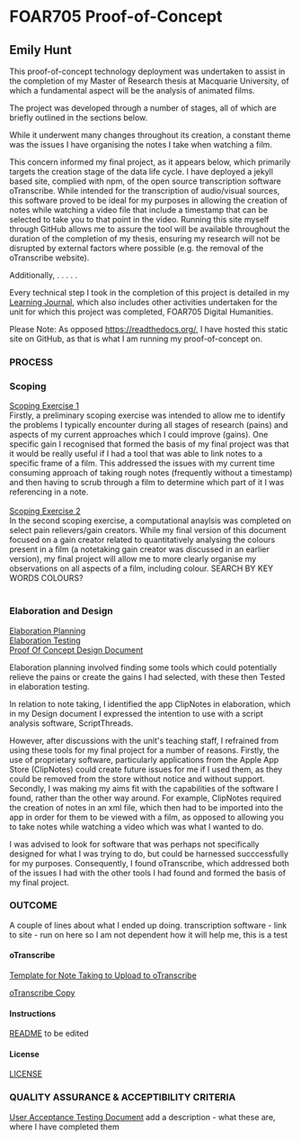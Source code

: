 # FOAR705 Proof-of-Concept
## Emily Hunt

This proof-of-concept technology deployment was undertaken to assist in the completion of my Master of Research thesis at Macquarie University, of which a fundamental aspect will be the analysis of animated films.

The project was developed through a number of stages, all of which are briefly outlined in the sections below.

While it underwent many changes throughout its creation, a constant theme was the issues I have organising the notes I take when watching a film.

This concern informed my final project, as it appears below, which primarily targets the creation stage of the data life cycle. I have deployed a jekyll based site, complied with npm, of the open source transcription software oTranscribe. While intended for the transcription of audio/visual sources, this software proved to be ideal for my purposes in allowing the creation of notes while watching a video file that include a timestamp that can be selected to take you to that point in the video. Running this site myself through GitHub allows me to assure the tool will be available throughout the duration of the completion of my thesis, ensuring my research will not be disrupted by external factors where possible (e.g. the removal of the oTranscribe website).

Additionally,  . . . . .

Every technical step I took in the completion of this project is detailed in my [Learning Journal](https://github.com/MQ-FOAR705/Hunt-Learning-Journal/tree/850c1b6e3e7da90878e6e5c957679a0df5459534), which also includes other activities undertaken for the unit for which this project was completed, FOAR705 Digital Humanities.


Please Note: As opposed https://readthedocs.org/, I have hosted this static site on GitHub, as that is what I am running my proof-of-concept on.

### PROCESS

### Scoping
[Scoping Exercise 1](https://github.com/MQ-FOAR705/Hunt-Exercises/blob/master/Hunt-Scoping%20Exercise.pdf)
<br />
Firstly, a preliminary scoping exercise was intended to allow me to identify the problems I typically encounter during all stages of research (pains) and aspects of my current approaches which I could improve (gains). One specific gain I recognised that formed the basis of my final project was that it would be really useful if I had a tool that was able to link notes to a specific frame of a film. This addressed the issues with my current time consuming approach of taking rough notes (frequently without a timestamp) and then having to scrub through a film to determine which part of it I was referencing in a note.
<br />
<br />
[Scoping Exercise 2](https://github.com/MQ-FOAR705/Hunt_Scoping_2_Computational_Analysis/tree/d31da158e86a974e494cdc4516c974fbd745eae4)
<br />
In the second scoping exercise, a computational anaylsis was completed on select pain relievers/gain creators. While my final version of this document focused on a gain creator related to quantitatively analysing the colours present in a film (a notetaking gain creator was discussed in an earlier version), my final project will allow me to more clearly organise my observations on all aspects of a film, including colour.
SEARCH BY KEY WORDS COLOURS? 
<br />
<br />

### Elaboration and Design
[Elaboration Planning](https://github.com/MQ-FOAR705/Hunt_Elaboration_1_Planning/tree/d4199f3bb947796168a9ffd85e2ab1cd65c21b86)
<br />
[Elaboration Testing](https://github.com/MQ-FOAR705/Hunt_Elaboration_2_Testing/tree/2fd260c520b51e7a68835084fe2e7d769016efa2)<br />
[Proof Of Concept Design Document](https://github.com/MQ-FOAR705/Hunt_Proof_Of_Concept_Design/tree/628f2cc3c2499c57512d2e432345cd18178d629a)

Elaboration planning involved finding some tools which could potentially relieve the pains or create the gains I had selected, with these then Tested in elaboration testing.

In relation to note taking, I identified the app ClipNotes in elaboration, which in my Design document I expressed the intention to use with a script analysis software, ScriptThreads. 

However, after discussions with the unit's teaching staff, I refrained from using these tools for my final project for a number of reasons. Firstly, the use of proprietary software, particularly applications from the Apple App Store (ClipNotes) could create future issues for me if I used them, as they could be removed from the store without notice and without support. Secondly, I was making my aims fit with the capabilities of the software I found, rather than the other way around. For example, ClipNotes required the creation of notes in an xml file, which then had to be imported into the app in order for them to be viewed with a film, as opposed to allowing you to take notes while watching a video which was what I wanted to do.

I was advised to look for software that was perhaps not specifically designed for what I was trying to do, but could be harnessed succcessfully for my purposes. Consequently, I found oTranscribe, which addressed both of the issues I had with the other tools I had found and formed the basis of my final project.
<br />

### OUTCOME

A couple of lines about what I ended up doing.
transcription software - link to site - run on here so I am not dependent
how it will help me, this is a test

#### oTranscribe

[Template for Note Taking to Upload to oTranscribe](/Hunt-Exercises/oTranscribe_Template.otr)

[oTranscribe Copy](/Hunt-Exercises/docs)

#### Instructions
[README](/Hunt-Exercises/README.md) to be edited 

#### License
[LICENSE](/Hunt-Exercises/LICENSE)


### QUALITY ASSURANCE & ACCEPTIBILITY CRITERIA

[User Acceptance Testing Document](https://github.com/MQ-FOAR705/Hunt_Quality_Assurance_Scaffold/tree/f1e0436fd7572743f1b47f480772565995770247)
add a description - what these are, where I have completed them
